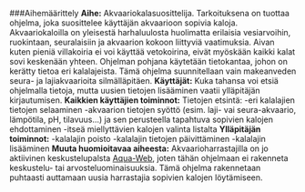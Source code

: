 ###Aihemäärittely
**Aihe:**
Akvaariokalasuosittelija. Tarkoituksena on tuottaa ohjelma, joka suosittelee käyttäjän akvaarioon sopivia kaloja.
Akvaariokaloilla on yleisestä harhaluulosta huolimatta erilaisia vesiarvoihin, ruokintaan, seuralaisiin ja akvaarion kokoon liittyviä vaatimuksia. Aivan kuten pieniä villakoiria ei voi käyttää vetokoirina, eivät myöskään kaikki kalat sovi keskenään yhteen. Ohjelman pohjana käytetään tietokantaa, johon on kerätty tietoa eri kalalajeista.
Tämä ohjelma suunnitellaan vain makeanveden seura- ja lajiakvaarioita silmälläpitäen. 
**Käyttäjät:**
Kuka tahansa voi etsiä ohjelmalla tietoja, mutta uusien tietojen lisääminen vaatii ylläpitäjän kirjautumisen.
**Kaikkien käyttäjien toiminnot:**
Tietojen etsintä:
  -eri kalalajien tietojen selaaminen
  -akvaarion tietojen syöttö (esim. laji- vai seura-akvaario, lämpötila, pH, tilavuus...) ja sen perusteella tapahtuva sopivien kalojen ehdottaminen
  -itseä miellyttävien kalojen valinta listalta
**Ylläpitäjän toiminnot:**
  -kalalajin poisto
  -kalalajin tietojen päivittäminen
  -kalalajin lisääminen
**Muuta huomioitavaa aiheesta:**
Akvaarioharrastajilla on jo aktiivinen keskustelupalsta [Aqua-Web](http://aqua-web.fi/), joten tähän ohjelmaan ei rakenneta keskustelu- tai arvosteluominaisuuksia. Tämä ohjelma rakennetaan puhtaasti auttamaan uusia harrastajia sopivien kalojen löytämiseen.
